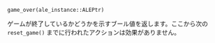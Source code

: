 ```
game_over(ale_instance::ALEPtr)
```

ゲームが終了しているかどうかを示すブール値を返します。ここから次の `reset_game()` までに行われたアクションは効果がありません。
